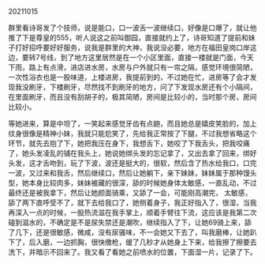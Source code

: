 20211015

群里看诗哥发了个技师，说是能口，口一波舌一波继续口，好像是口爆了，就让他推了下是尊皇的555，听人说这之前叫御园，直接就约上了，诗哥知道了提前和妹子打好招呼要好好服务，说我是群里的大神，我说没必要，地方在福田皇岗口岸这边，要转7号线，到了地方这里居然是在一个小区里面，直接一楼就是门面，今天下雨，路上有点滑，进店进水房，水房与户外就只有一帘之隔，感觉环境很简陋，一次性浴衣也是一股味道，上楼进房，我提前到的，不过她在忙，进房等了会才发现我没刷牙，下楼刷牙，尽然找不到刷牙的地方，问了下发现水房还有个小隔间，在里面刷牙，而且没有刮胡子的，极其简陋，房间是比较小的，当时那个房，房间比较小。

等她进来，算是中坦了，一笑起来感觉牙齿有点龅，而且她总是嬉皮笑脸的，加上纹身很像是精神小妹，我就只能尬笑了，先给我正常按了下腿，不过我想省略这个环节，就先去抱了下，她把我压在身下，我想舌下，她咬了下我舌头，把我咬痛了，她头发凌乱的铺在我头上，她说她绑头发的忘记拿了，又出去拿了回来，绑好头发，这才舌吻到，玩了下波，波还是挺大的，很软，然后含了热水给我口，口完一波，又过来和我舌，然后继续口，然后让她躺下，亲下妹妹，妹妹属于那种馒头型，她本身比较肉多，妹妹被藏的很深，舔的时候她身体太敏感，一直乱动，不过最终还是被我拿下，然后让她颜面骑乘，又舔了一会，可能刚高潮完， 太敏感，舔了两下直呼受不了，就下去给我口了，她侧着身子，我正好指入了，很湿，当我再深入一点的时候，一股热流滋在我手掌上，顺着手臂往下流，这应该是我第二次碰到滋水的，不确定是不是尿失禁还是潮吹，继续指入了下，让她69骑上来，舔了几下，还是很敏感，微咸，没有尿骚味，不一会她又下去了，叫我磨棒，让她趴下了，后入磨，一边抓胸，很快缴枪，缓了几秒才从她身上下来，给我擦了擦要去洗下，并暗示不回来了。我又看了看她之前喷水的位置，下面湿一片，记录了下。

